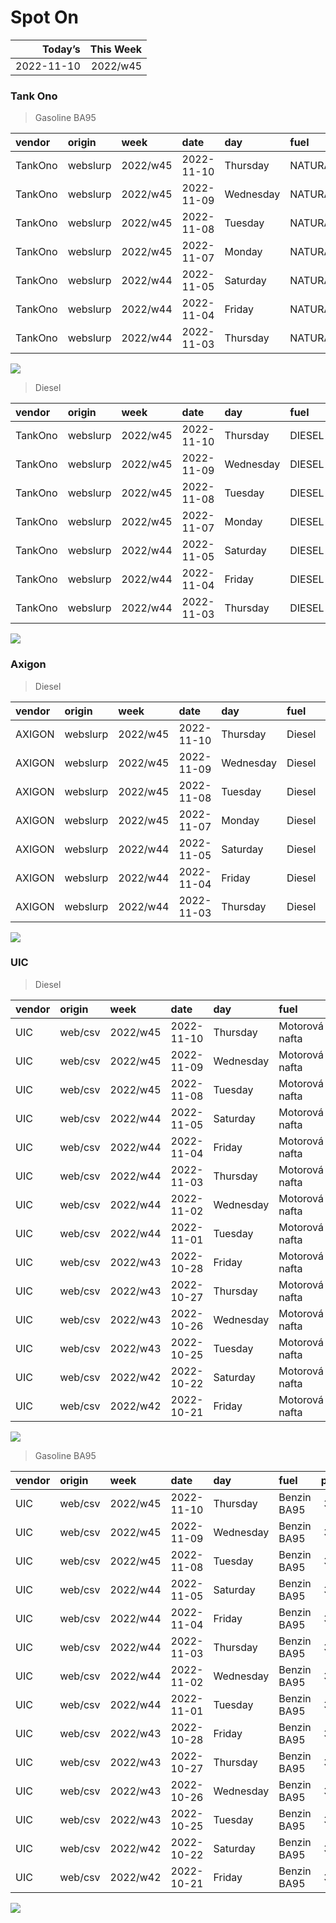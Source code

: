 Spot On
================

|    Today’s | This Week |
|-----------:|----------:|
| 2022-11-10 |  2022/w45 |

### Tank Ono

> Gasoline BA95

| vendor  | origin   | week     | date       | day       | fuel      | price | PriceVAT |
|:--------|:---------|:---------|:-----------|:----------|:----------|------:|---------:|
| TankOno | webslurp | 2022/w45 | 2022-11-10 | Thursday  | NATURAL95 | 32.98 |     39.9 |
| TankOno | webslurp | 2022/w45 | 2022-11-09 | Wednesday | NATURAL95 | 32.98 |     39.9 |
| TankOno | webslurp | 2022/w45 | 2022-11-08 | Tuesday   | NATURAL95 | 32.98 |     39.9 |
| TankOno | webslurp | 2022/w45 | 2022-11-07 | Monday    | NATURAL95 | 32.98 |     39.9 |
| TankOno | webslurp | 2022/w44 | 2022-11-05 | Saturday  | NATURAL95 | 32.98 |     39.9 |
| TankOno | webslurp | 2022/w44 | 2022-11-04 | Friday    | NATURAL95 | 32.98 |     39.9 |
| TankOno | webslurp | 2022/w44 | 2022-11-03 | Thursday  | NATURAL95 | 32.98 |     39.9 |

<img src="SpotOn_files/figure-gfm/tono-ba95-1.png" style="display: block; margin: auto auto auto 0;" />

> Diesel

| vendor  | origin   | week     | date       | day       | fuel   | price | PriceVAT |
|:--------|:---------|:---------|:-----------|:----------|:-------|------:|---------:|
| TankOno | webslurp | 2022/w45 | 2022-11-10 | Thursday  | DIESEL | 35.95 |     43.5 |
| TankOno | webslurp | 2022/w45 | 2022-11-09 | Wednesday | DIESEL | 35.95 |     43.5 |
| TankOno | webslurp | 2022/w45 | 2022-11-08 | Tuesday   | DIESEL | 36.78 |     44.5 |
| TankOno | webslurp | 2022/w45 | 2022-11-07 | Monday    | DIESEL | 36.78 |     44.5 |
| TankOno | webslurp | 2022/w44 | 2022-11-05 | Saturday  | DIESEL | 36.78 |     44.5 |
| TankOno | webslurp | 2022/w44 | 2022-11-04 | Friday    | DIESEL | 36.78 |     44.5 |
| TankOno | webslurp | 2022/w44 | 2022-11-03 | Thursday  | DIESEL | 36.78 |     44.5 |

<img src="SpotOn_files/figure-gfm/tono-diesel-1.png" style="display: block; margin: auto auto auto 0;" />

### Axigon

> Diesel

| vendor | origin   | week     | date       | day       | fuel   | price | PriceVAT |
|:-------|:---------|:---------|:-----------|:----------|:-------|------:|---------:|
| AXIGON | webslurp | 2022/w45 | 2022-11-10 | Thursday  | Diesel |  36.0 |     43.6 |
| AXIGON | webslurp | 2022/w45 | 2022-11-09 | Wednesday | Diesel |  36.4 |     44.0 |
| AXIGON | webslurp | 2022/w45 | 2022-11-08 | Tuesday   | Diesel |  36.4 |     44.0 |
| AXIGON | webslurp | 2022/w45 | 2022-11-07 | Monday    | Diesel |  37.2 |     45.0 |
| AXIGON | webslurp | 2022/w44 | 2022-11-05 | Saturday  | Diesel |  37.2 |     45.0 |
| AXIGON | webslurp | 2022/w44 | 2022-11-04 | Friday    | Diesel |  37.7 |     45.6 |
| AXIGON | webslurp | 2022/w44 | 2022-11-03 | Thursday  | Diesel |  37.7 |     45.6 |

<img src="SpotOn_files/figure-gfm/axigon-diesel-1.png" style="display: block; margin: auto auto auto 0;" />

### UIC

> Diesel

| vendor | origin  | week     | date       | day       | fuel           | price | priceVAT |
|:-------|:--------|:---------|:-----------|:----------|:---------------|------:|---------:|
| UIC    | web/csv | 2022/w45 | 2022-11-10 | Thursday  | Motorová nafta |  33.7 |     40.8 |
| UIC    | web/csv | 2022/w45 | 2022-11-09 | Wednesday | Motorová nafta |  34.1 |     41.3 |
| UIC    | web/csv | 2022/w45 | 2022-11-08 | Tuesday   | Motorová nafta |  34.3 |     41.5 |
| UIC    | web/csv | 2022/w44 | 2022-11-05 | Saturday  | Motorová nafta |  34.6 |     41.9 |
| UIC    | web/csv | 2022/w44 | 2022-11-04 | Friday    | Motorová nafta |  34.6 |     41.9 |
| UIC    | web/csv | 2022/w44 | 2022-11-03 | Thursday  | Motorová nafta |  34.4 |     41.6 |
| UIC    | web/csv | 2022/w44 | 2022-11-02 | Wednesday | Motorová nafta |  34.7 |     42.0 |
| UIC    | web/csv | 2022/w44 | 2022-11-01 | Tuesday   | Motorová nafta |  36.6 |     44.3 |
| UIC    | web/csv | 2022/w43 | 2022-10-28 | Friday    | Motorová nafta |  36.8 |     44.5 |
| UIC    | web/csv | 2022/w43 | 2022-10-27 | Thursday  | Motorová nafta |  36.9 |     44.6 |
| UIC    | web/csv | 2022/w43 | 2022-10-26 | Wednesday | Motorová nafta |  36.9 |     44.6 |
| UIC    | web/csv | 2022/w43 | 2022-10-25 | Tuesday   | Motorová nafta |  37.2 |     45.0 |
| UIC    | web/csv | 2022/w42 | 2022-10-22 | Saturday  | Motorová nafta |  37.3 |     45.1 |
| UIC    | web/csv | 2022/w42 | 2022-10-21 | Friday    | Motorová nafta |  37.7 |     45.6 |

<img src="SpotOn_files/figure-gfm/uic-diesel-1.png" style="display: block; margin: auto auto auto 0;" />

> Gasoline BA95

| vendor | origin  | week     | date       | day       | fuel        | price | priceVAT |
|:-------|:--------|:---------|:-----------|:----------|:------------|------:|---------:|
| UIC    | web/csv | 2022/w45 | 2022-11-10 | Thursday  | Benzin BA95 |  32.3 |     39.1 |
| UIC    | web/csv | 2022/w45 | 2022-11-09 | Wednesday | Benzin BA95 |  32.8 |     39.7 |
| UIC    | web/csv | 2022/w45 | 2022-11-08 | Tuesday   | Benzin BA95 |  33.4 |     40.4 |
| UIC    | web/csv | 2022/w44 | 2022-11-05 | Saturday  | Benzin BA95 |  33.5 |     40.5 |
| UIC    | web/csv | 2022/w44 | 2022-11-04 | Friday    | Benzin BA95 |  33.2 |     40.2 |
| UIC    | web/csv | 2022/w44 | 2022-11-03 | Thursday  | Benzin BA95 |  32.9 |     39.8 |
| UIC    | web/csv | 2022/w44 | 2022-11-02 | Wednesday | Benzin BA95 |  32.5 |     39.3 |
| UIC    | web/csv | 2022/w44 | 2022-11-01 | Tuesday   | Benzin BA95 |  32.3 |     39.1 |
| UIC    | web/csv | 2022/w43 | 2022-10-28 | Friday    | Benzin BA95 |  32.4 |     39.2 |
| UIC    | web/csv | 2022/w43 | 2022-10-27 | Thursday  | Benzin BA95 |  32.2 |     39.0 |
| UIC    | web/csv | 2022/w43 | 2022-10-26 | Wednesday | Benzin BA95 |  32.1 |     38.8 |
| UIC    | web/csv | 2022/w43 | 2022-10-25 | Tuesday   | Benzin BA95 |  32.1 |     38.8 |
| UIC    | web/csv | 2022/w42 | 2022-10-22 | Saturday  | Benzin BA95 |  32.1 |     38.8 |
| UIC    | web/csv | 2022/w42 | 2022-10-21 | Friday    | Benzin BA95 |  32.3 |     39.1 |

<img src="SpotOn_files/figure-gfm/uic-ba95-1.png" style="display: block; margin: auto auto auto 0;" />
